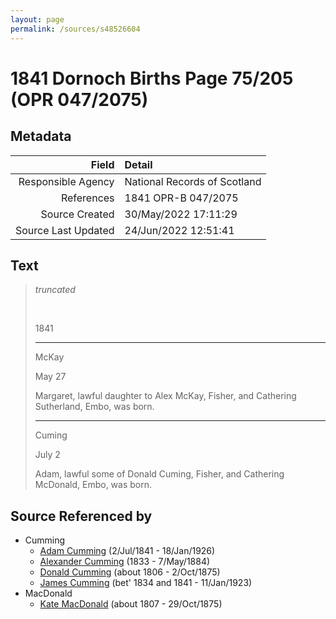 ```yaml
---
layout: page
permalink: /sources/s48526604
---
```


# 1841 Dornoch Births Page 75/205 (OPR 047/2075)

## Metadata

Field | Detail
---:|:---
Responsible Agency | National Records of Scotland
References | 1841 OPR-B 047/2075
Source Created | 30/May/2022 17:11:29
Source Last Updated | 24/Jun/2022 12:51:41

## Text

> _truncated_
>
> <br/>
>
> 1841
>
> ---
>
> McKay
>
> May 27
>
> Margaret, lawful daughter to Alex McKay, Fisher, and Cathering Sutherland, Embo, was born.
>
> ---
>
> Cuming
>
> July 2
>
> Adam, lawful some of Donald Cuming, Fisher, and Cathering McDonald, Embo, was born.
>

## Source Referenced by

* Cumming
  * [Adam Cumming](../people/@55409960@-adam-cumming-b1841-7-2-d1926-1-18.md) (2/Jul/1841 - 18/Jan/1926)
  * [Alexander Cumming](../people/@7028096@-alexander-cumming-b1833-d1884-5-7.md) (1833 - 7/May/1884)
  * [Donald Cumming](../people/@45726416@-donald-cumming-b1806-d1875-10-2.md) (about 1806 - 2/Oct/1875)
  * [James Cumming](../people/@66384942@-james-cumming-b1834~1841-d1923-1-11.md) (bet' 1834 and 1841 - 11/Jan/1923)
* MacDonald
  * [Kate MacDonald](../people/@28255030@-kate-macdonald-b1807-d1875-10-29.md) (about 1807 - 29/Oct/1875)
